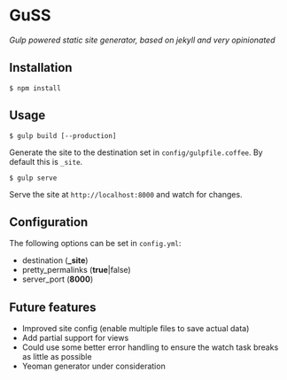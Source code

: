 # GuSS

*Gulp powered static site generator, based on jekyll and very opinionated*

## Installation

```
$ npm install
```

## Usage

```
$ gulp build [--production]
```

Generate the site to the destination set in `config/gulpfile.coffee`. By default this is `_site`.

```
$ gulp serve
```

Serve the site at `http://localhost:8000` and watch for changes.

## Configuration
The following options can be set in `config.yml`:

- destination (**_site**)
- pretty_permalinks (**true**|false)
- server_port (**8000**)

## Future features
- Improved site config (enable multiple files to save actual data)
- Add partial support for views
- Could use some better error handling to ensure the watch task breaks as little as possible
- Yeoman generator under consideration
